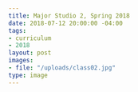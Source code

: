 ```yaml
---
title: Major Studio 2, Spring 2018
date: 2018-07-12 20:00:00 -04:00
tags:
- curriculum
- 2018
layout: post
images:
- file: "/uploads/class02.jpg"
type: image
---
```

